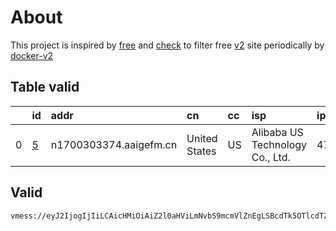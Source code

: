 
# About

This project is inspired by [free](https://github.com/freefq/free) and [check](https://github.com/yeahwu/check) to filter free [v2](https://github.com/v2fly/v2ray-core) site periodically by [docker-v2](https://hub.docker.com/r/v2ray/official)

    

## Table valid
|    | id                 | addr                   | cn            | cc   | isp                             | ip            | chatgpt          |
|---:|:-------------------|:-----------------------|:--------------|:-----|:--------------------------------|:--------------|:-----------------|
|  0 | [5](config/5.json) | n1700303374.aaigefm.cn | United States | US   | Alibaba US Technology Co., Ltd. | 47.76.167.200 | Yes (Region: US) |

## Valid
```
vmess://eyJ2IjogIjIiLCAicHMiOiAiZ2l0aHViLmNvbS9mcmVlZnEgLSBcdTk5OTlcdTZlMmZcdTk2M2ZcdTkxY2NcdTRlOTEgNSIsICJhZGQiOiAibjE3MDAzMDMzNzQuYWFpZ2VmbS5jbiIsICJwb3J0IjogNDQzLCAiaWQiOiAiMDcxMjFiNmMtZmZmZS00NmE2LWE5NTEtYmFhMzc3NmZlNDZmIiwgImFpZCI6IDAsICJzY3kiOiAiYXV0byIsICJuZXQiOiAid3MiLCAiaG9zdCI6ICJuMTcwMDMwMzM3NC5hYWlnZWZtLmNuIiwgInBhdGgiOiAiLyIsICJ0bHMiOiAidGxzIn0=
```

